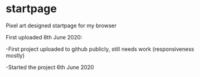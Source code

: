 # startpage
Pixel art designed startpage for my browser

First uploaded 8th June 2020:

  -First project uploaded to github publicly, still needs work (responsiveness mostly)
  
  -Started the project 6th June 2020
